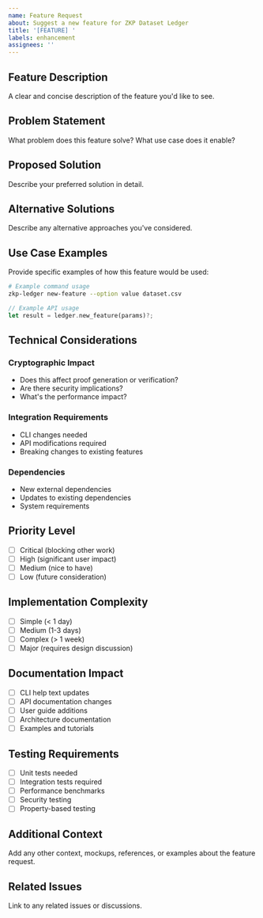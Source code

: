 ```yaml
---
name: Feature Request
about: Suggest a new feature for ZKP Dataset Ledger
title: '[FEATURE] '
labels: enhancement
assignees: ''
---
```


## Feature Description
A clear and concise description of the feature you'd like to see.

## Problem Statement
What problem does this feature solve? What use case does it enable?

## Proposed Solution
Describe your preferred solution in detail.

## Alternative Solutions
Describe any alternative approaches you've considered.

## Use Case Examples
Provide specific examples of how this feature would be used:

```bash
# Example command usage
zkp-ledger new-feature --option value dataset.csv
```

```rust
// Example API usage
let result = ledger.new_feature(params)?;
```

## Technical Considerations

### Cryptographic Impact
- Does this affect proof generation or verification?
- Are there security implications?
- What's the performance impact?

### Integration Requirements
- CLI changes needed
- API modifications required
- Breaking changes to existing features

### Dependencies
- New external dependencies
- Updates to existing dependencies
- System requirements

## Priority Level
- [ ] Critical (blocking other work)
- [ ] High (significant user impact)
- [ ] Medium (nice to have)
- [ ] Low (future consideration)

## Implementation Complexity
- [ ] Simple (< 1 day)
- [ ] Medium (1-3 days)  
- [ ] Complex (> 1 week)
- [ ] Major (requires design discussion)

## Documentation Impact
- [ ] CLI help text updates
- [ ] API documentation changes
- [ ] User guide additions
- [ ] Architecture documentation
- [ ] Examples and tutorials

## Testing Requirements
- [ ] Unit tests needed
- [ ] Integration tests required
- [ ] Performance benchmarks
- [ ] Security testing
- [ ] Property-based testing

## Additional Context
Add any other context, mockups, references, or examples about the feature request.

## Related Issues
Link to any related issues or discussions.